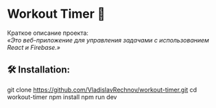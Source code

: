 # Workout Timer 🚀

Краткое описание проекта:  
_«Это веб-приложение для управления задачами с использованием React и Firebase.»_

## 🛠️ Installation:

git clone https://github.com/VladislavRechnov/workout-timer.git
cd workout-timer
npm install
npm run dev
